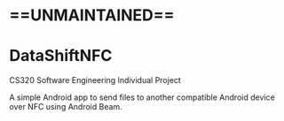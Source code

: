 # ==UNMAINTAINED==
# DataShiftNFC
CS320 Software Engineering Individual Project

A simple Android app to send files to another compatible Android device over NFC using Android Beam.
